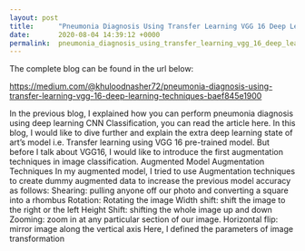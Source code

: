 ```yaml
---
layout: post
title:      "Pneumonia Diagnosis Using Transfer Learning VGG 16 Deep Learning Techniques"
date:       2020-08-04 14:39:12 +0000
permalink:  pneumonia_diagnosis_using_transfer_learning_vgg_16_deep_learning_techniques
---
```





The complete blog can be found in the url below:

https://medium.com/@khuloodnasher72/pneumonia-diagnosis-using-transfer-learning-vgg-16-deep-learning-techniques-baef845e1900



In the previous blog, I explained how you can perform pneumonia diagnosis using deep learning CNN Classification, you can read the article here.
In this blog, I would like to dive further and explain the extra deep learning state of art’s model i.e. Transfer learning using VGG 16 pre-trained model. But before I talk about VGG16, I would like to introduce the first augmentation techniques in image classification.
Augmented Model
Augmentation Techniques
In my augmented model, I tried to use Augmentation techniques to create dummy augmented data to increase the previous model accuracy as follows:
Shearing: pulling anyone off our photo and converting a square into a rhombus
Rotation: Rotating the image
Width shift: shift the image to the right or the left
Height Shift: shifting the whole image up and down
Zooming: zoom in at any particular section of our image.
Horizontal flip: mirror image along the vertical axis
Here, I defined the parameters of image transformation

